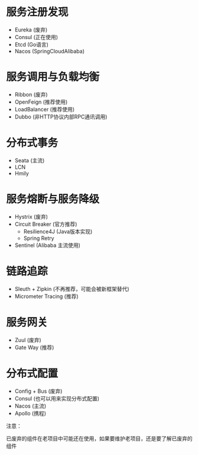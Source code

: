 # 服务注册发现

- Eureka (废弃)
- Consul (正在使用)
- Etcd (Go语言)
- Nacos (SpringCloudAlibaba)

# 服务调用与负载均衡

- Ribbon (废弃)
- OpenFeign (推荐使用)
- LoadBalancer (推荐使用)
- Dubbo (非HTTP协议内部RPC通讯调用)

# 分布式事务

- Seata (主流)
- LCN
- Hmily

# 服务熔断与服务降级

- Hystrix (废弃)
- Circuit Breaker (官方推荐)
  - Resilience4J (Java版本实现)
  - Spring Retry
- Sentinel (Alibaba 主流使用)

# 链路追踪

- Sleuth + Zipkin (不再推荐，可能会被新框架替代)
- Micrometer Tracing (推荐)

# 服务网关

- Zuul (废弃)
- Gate Way (推荐)

# 分布式配置

- Config + Bus (废弃)
- Consul (也可以用来实现分布式配置)
- Nacos (主流)
- Apollo (携程)

注意：

已废弃的组件在老项目中可能还在使用，如果要维护老项目，还是要了解已废弃的组件

